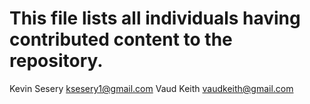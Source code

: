 # This file lists all individuals having contributed content to the repository.

Kevin Sesery <ksesery1@gmail.com>
Vaud Keith <vaudkeith@gmail.com>